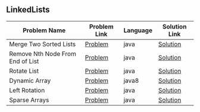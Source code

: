 ## LinkedLists

|Problem Name|Problem Link|Language|Solution Link|
---|---|---|---
|Merge Two Sorted Lists|[Problem](https://www.hackerrank.com/challenges/2d-array/problem)|java|[Solution](./MergeTwoSortedLists.java)|
|Remove Nth Node From End of List|[Problem](https://leetcode.com/problems/remove-nth-node-from-end-of-list/)|java|[Solution](./RemoveNthNodeFromEndofList.java)|
|Rotate List|[Problem](https://leetcode.com/problems/rotate-list/)|java|[Solution](./RotateList.java)|
|Dynamic Array|[Problem](https://www.hackerrank.com/challenges/dynamic-array/problem)|java8|[Solution](./DynamicArray.java)|
|Left Rotation|[Problem](https://www.hackerrank.com/challenges/array-left-rotation/problem)|java|[Solution](./LeftRotation.java)|
|Sparse Arrays|[Problem](https://www.hackerrank.com/challenges/sparse-arrays/problem)|java|[Solution](./SparseArrays.java)|